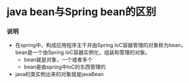 # java bean与Spring bean的区别
### 说明
- 在spring中，构成应用程序主干并由Spring IoC容器管理的对象称为bean，bean是一个由Spring IoC容器实例化，组装和管理的对象。
  - bean就是对象，一个或者多个
  - bean是由spring中IoC的东西管理的
- java的类实例出来的对象就是javaBean